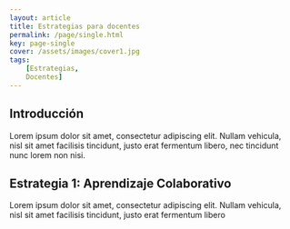 ```yaml
---
layout: article
title: Estrategias para docentes
permalink: /page/single.html
key: page-single
cover: /assets/images/cover1.jpg
tags: 
    [Estrategias,
    Docentes]
---
```


## Introducción

Lorem ipsum dolor sit amet, consectetur adipiscing elit. Nullam vehicula, nisl sit amet facilisis tincidunt, justo erat fermentum libero, nec tincidunt nunc lorem non nisi.

## Estrategia 1: Aprendizaje Colaborativo

Lorem ipsum dolor sit amet, consectetur adipiscing elit. Nullam vehicula, nisl sit amet facilisis tincidunt, justo erat fermentum libero




